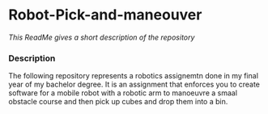 # Robot-Pick-and-maneouver

*This ReadMe gives a short description of the repository*

### Description

The following repository represents a robotics assignemtn done in my final year of my bachelor degree. It is an assignment that enforces you to create software for a mobile robot with a robotic arm to manoeuvre a smaal obstacle course and then pick up cubes and drop them into a bin.
